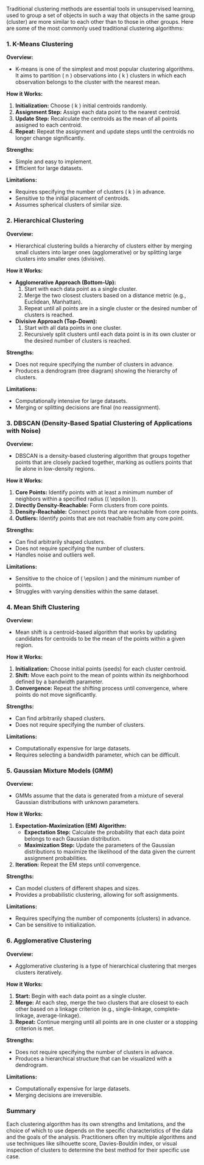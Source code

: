Traditional clustering methods are essential tools in unsupervised learning, used to group a set of objects in such a way that objects in the same group (cluster) are more similar to each other than to those in other groups. Here are some of the most commonly used traditional clustering algorithms:  
  
### 1. K-Means Clustering  
  
**Overview:**  
- K-means is one of the simplest and most popular clustering algorithms. It aims to partition \( n \) observations into \( k \) clusters in which each observation belongs to the cluster with the nearest mean.  
  
**How it Works:**  
1. **Initialization:** Choose \( k \) initial centroids randomly.  
2. **Assignment Step:** Assign each data point to the nearest centroid.  
3. **Update Step:** Recalculate the centroids as the mean of all points assigned to each centroid.  
4. **Repeat:** Repeat the assignment and update steps until the centroids no longer change significantly.  
  
**Strengths:**  
- Simple and easy to implement.  
- Efficient for large datasets.  
  
**Limitations:**  
- Requires specifying the number of clusters \( k \) in advance.  
- Sensitive to the initial placement of centroids.  
- Assumes spherical clusters of similar size.  
  
### 2. Hierarchical Clustering  
  
**Overview:**  
- Hierarchical clustering builds a hierarchy of clusters either by merging small clusters into larger ones (agglomerative) or by splitting large clusters into smaller ones (divisive).  
  
**How it Works:**  
- **Agglomerative Approach (Bottom-Up):**  
  1. Start with each data point as a single cluster.  
  2. Merge the two closest clusters based on a distance metric (e.g., Euclidean, Manhattan).  
  3. Repeat until all points are in a single cluster or the desired number of clusters is reached.  
- **Divisive Approach (Top-Down):**  
  1. Start with all data points in one cluster.  
  2. Recursively split clusters until each data point is in its own cluster or the desired number of clusters is reached.  
  
**Strengths:**  
- Does not require specifying the number of clusters in advance.  
- Produces a dendrogram (tree diagram) showing the hierarchy of clusters.  
  
**Limitations:**  
- Computationally intensive for large datasets.  
- Merging or splitting decisions are final (no reassignment).  
  
### 3. DBSCAN (Density-Based Spatial Clustering of Applications with Noise)  
  
**Overview:**  
- DBSCAN is a density-based clustering algorithm that groups together points that are closely packed together, marking as outliers points that lie alone in low-density regions.  
  
**How it Works:**  
1. **Core Points:** Identify points with at least a minimum number of neighbors within a specified radius (\( \epsilon \)).  
2. **Directly Density-Reachable:** Form clusters from core points.  
3. **Density-Reachable:** Connect points that are reachable from core points.  
4. **Outliers:** Identify points that are not reachable from any core point.  
  
**Strengths:**  
- Can find arbitrarily shaped clusters.  
- Does not require specifying the number of clusters.  
- Handles noise and outliers well.  
  
**Limitations:**  
- Sensitive to the choice of \( \epsilon \) and the minimum number of points.  
- Struggles with varying densities within the same dataset.  
  
### 4. Mean Shift Clustering  
  
**Overview:**  
- Mean shift is a centroid-based algorithm that works by updating candidates for centroids to be the mean of the points within a given region.  
  
**How it Works:**  
1. **Initialization:** Choose initial points (seeds) for each cluster centroid.  
2. **Shift:** Move each point to the mean of points within its neighborhood defined by a bandwidth parameter.  
3. **Convergence:** Repeat the shifting process until convergence, where points do not move significantly.  
  
**Strengths:**  
- Can find arbitrarily shaped clusters.  
- Does not require specifying the number of clusters.  
  
**Limitations:**  
- Computationally expensive for large datasets.  
- Requires selecting a bandwidth parameter, which can be difficult.  
  
### 5. Gaussian Mixture Models (GMM)  
  
**Overview:**  
- GMMs assume that the data is generated from a mixture of several Gaussian distributions with unknown parameters.  
  
**How it Works:**  
1. **Expectation-Maximization (EM) Algorithm:**  
   - **Expectation Step:** Calculate the probability that each data point belongs to each Gaussian distribution.  
   - **Maximization Step:** Update the parameters of the Gaussian distributions to maximize the likelihood of the data given the current assignment probabilities.  
2. **Iteration:** Repeat the EM steps until convergence.  
  
**Strengths:**  
- Can model clusters of different shapes and sizes.  
- Provides a probabilistic clustering, allowing for soft assignments.  
  
**Limitations:**  
- Requires specifying the number of components (clusters) in advance.  
- Can be sensitive to initialization.  
  
### 6. Agglomerative Clustering  
  
**Overview:**  
- Agglomerative clustering is a type of hierarchical clustering that merges clusters iteratively.  
  
**How it Works:**  
1. **Start:** Begin with each data point as a single cluster.  
2. **Merge:** At each step, merge the two clusters that are closest to each other based on a linkage criterion (e.g., single-linkage, complete-linkage, average-linkage).  
3. **Repeat:** Continue merging until all points are in one cluster or a stopping criterion is met.  
  
**Strengths:**  
- Does not require specifying the number of clusters in advance.  
- Produces a hierarchical structure that can be visualized with a dendrogram.  
  
**Limitations:**  
- Computationally expensive for large datasets.  
- Merging decisions are irreversible.  
  
### Summary  
  
Each clustering algorithm has its own strengths and limitations, and the choice of which to use depends on the specific characteristics of the data and the goals of the analysis. Practitioners often try multiple algorithms and use techniques like silhouette score, Davies-Bouldin index, or visual inspection of clusters to determine the best method for their specific use case.